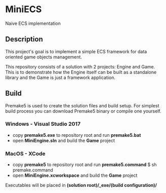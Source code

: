 # MiniECS
Naive ECS implementation

## Description
This project's goal is to implement a simple ECS framework for data oriented game objects management.

This repository consists of a solution with 2 projects: Engine and Game. This is to demonstrate how the Engine itself can be built as a standalone library and the Game is just a framework application.

## Build
Premake5 is used to create the solution files and build setup. For simplest build process you can download Premake5 binary or compile one yourself.

### Windows - Visual Studio 2017
- copy **premake5.exe** to repository root and run **premake5.bat**
- open **MiniEngine.sln** and build the **Game** project

### MacOS - XCode
- copy **premake5** to repository root and run **premake5.command** $ sh premake.command
- open **MiniEngine.xcworkspace** and build the **Game** project

Executables will be placed in **(solution root)/_exe/(build configuration)/**
